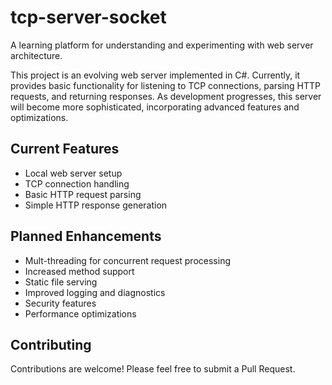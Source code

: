# tcp-server-socket

A learning platform for understanding and experimenting with web server architecture.

This project is an evolving web server implemented in C#. Currently, it provides basic functionality for listening to TCP connections, parsing HTTP requests, and returning responses. As development progresses, this server will become more sophisticated, incorporating advanced features and optimizations. 

## Current Features

- Local web server setup
- TCP connection handling
- Basic HTTP request parsing
- Simple HTTP response generation

## Planned Enhancements

- Mult-threading for concurrent request processing
- Increased method support
- Static file serving
- Improved logging and diagnostics
- Security features
- Performance optimizations


## Contributing

Contributions are welcome! Please feel free to submit a Pull Request. 